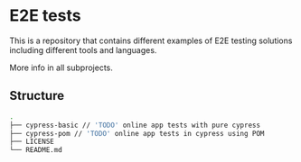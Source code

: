 # E2E tests

This is a repository that contains different examples of E2E testing solutions including different tools and languages.

More info in all subprojects.

## Structure

```bash
.
├── cypress-basic // 'TODO' online app tests with pure cypress
├── cypress-pom // 'TODO' online app tests in cypress using POM
├── LICENSE
└── README.md
```